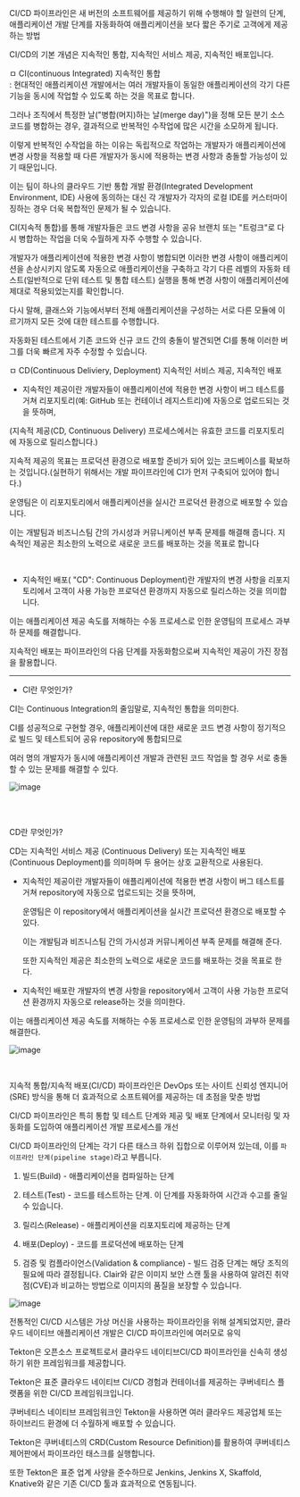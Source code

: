 CI/CD 파이프라인은 새 버전의 소프트웨어를 제공하기 위해 수행해야 할 일련의 단계, 애플리케이션 개발 단계를 자동화하여 애플리케이션을 보다 짧은 주기로 고객에게 제공하는 방법

CI/CD의 기본 개념은 지속적인 통합, 지속적인 서비스 제공, 지속적인 배포입니다. 



ㅁ CI(continuous Integrated) 지속적인 통합   
: 현대적인 애플리케이션 개발에서는 여러 개발자들이 동일한 애플리케이션의 각기 다른 기능을 동시에 작업할 수 있도록 하는 것을 목표로 합니다. 

그러나 조직에서 특정한 날("병합(머지)하는 날(merge day)")을 정해 모든 분기 소스 코드를 병합하는 경우, 결과적으로 반복적인 수작업에 많은 시간을 소모하게 됩니다. 

이렇게 반복적인 수작업을 하는 이유는 독립적으로 작업하는 개발자가 애플리케이션에 변경 사항을 적용할 때 다른 개발자가 동시에 적용하는 변경 사항과 충돌할 가능성이 있기 때문입니다.

이는 팀이 하나의 클라우드 기반 통합 개발 환경(Integrated Development Environment, IDE) 사용에 동의하는 대신 각 개발자가 각자의 로컬 IDE를 커스터마이징하는 경우 더욱 복합적인 문제가 될 수 있습니다.

CI(지속적 통합)를 통해 개발자들은 코드 변경 사항을 공유 브랜치 또는 "트렁크"로 다시 병합하는 작업을 더욱 수월하게 자주 수행할 수 있습니다. 

개발자가 애플리케이션에 적용한 변경 사항이 병합되면 이러한 변경 사항이 애플리케이션을 손상시키지 않도록 자동으로 애플리케이션을 구축하고 각기 다른 레벨의 자동화 테스트(일반적으로 단위 테스트 및 통합 테스트) 실행을 통해 변경 사항이 애플리케이션에 제대로 적용되었는지를 확인합니다.

 다시 말해, 클래스와 기능에서부터 전체 애플리케이션을 구성하는 서로 다른 모듈에 이르기까지 모든 것에 대한 테스트를 수행합니다. 
 
 자동화된 테스트에서 기존 코드와 신규 코드 간의 충돌이 발견되면 CI를 통해 이러한 버그를 더욱 빠르게 자주 수정할 수 있습니다.

ㅁ CD(Continuous Deliviery, Deployment) 지속적인 서비스 제공, 지속적인 배포

- 지속적인 제공이란 개발자들이 애플리케이션에 적용한 변경 사항이 버그 테스트를 거쳐 리포지토리(예: GitHub 또는 컨테이너 레지스트리)에 자동으로 업로드되는 것을 뜻하며,

(지속적 제공(CD, Continuous Delivery) 프로세스에서는 유효한 코드를 리포지토리에 자동으로 릴리스합니다.)

지속적 제공의 목표는 프로덕션 환경으로 배포할 준비가 되어 있는 코드베이스를 확보하는 것입니다.(실현하기 위해서는 개발 파이프라인에 CI가 먼저 구축되어 있어야 합니다.)

운영팀은 이 리포지토리에서 애플리케이션을 실시간 프로덕션 환경으로 배포할 수 있습니다. 

이는 개발팀과 비즈니스팀 간의 가시성과 커뮤니케이션 부족 문제를 해결해 줍니다. 지속적인 제공은 최소한의 노력으로 새로운 코드를 배포하는 것을 목표로 합니다

<br>

- 지속적인 배포( "CD": Continuous Deployment)란 개발자의 변경 사항을 리포지토리에서 고객이 사용 가능한 프로덕션 환경까지 자동으로 릴리스하는 것을 의미합니다.

이는 애플리케이션 제공 속도를 저해하는 수동 프로세스로 인한 운영팀의 프로세스 과부하 문제를 해결합니다.

지속적인 배포는 파이프라인의 다음 단계를 자동화함으로써 지속적인 제공이 가진 장점을 활용합니다.

 
---

- CI란 무엇인가?   
   
CI는 Continuous Integration의 줄임말로, 지속적인 통합을 의미한다.

CI를 성공적으로 구현할 경우, 애플리케이션에 대한 새로운 코드 변경 사항이 정기적으로 빌드 및 테스트되어 공유 repository에 통합되므로 

여러 명의 개발자가 동시에 애플리케이션 개발과 관련된 코드 작업을 할 경우 서로 충돌할 수 있는 문제를 해결할 수 있다.



![image](https://user-images.githubusercontent.com/62640332/149621644-a7167a3a-cdc8-4cf7-a0e9-b1cb89c0f3ee.png)

<br>
<br>

CD란 무엇인가?

CD는 지속적인 서비스 제공 (Continuous Delivery) 또는 지속적인 배포(Continuous Deployment)를 의미하며 두 용어는 상호 교환적으로 사용된다.

- 지속적인 제공이란 개발자들이 애플리케이션에 적용한 변경 사항이 버그 테스트를 거쳐 repository에 자동으로 업로드되는 것을 뜻하며, 
  
  운영팀은 이 repository에서 애플리케이션을 실시간 프로덕션 환경으로 배포할 수 있다.
  
   이는 개발팀과 비즈니스팀 간의 가시성과 커뮤니케이션 부족 문제를 해결해 준다.
  
  또한 지속적인 제공은 최소한의 노력으로 새로운 코드를 배포하는 것을 목표로 한다.

- 지속적인 배포란 개발자의 변경 사항을 repository에서 고객이 사용 가능한 프로덕션 환경까지 자동으로 release하는 것을 의미한다.

 이는 애플리케이션 제공 속도를 저해하는 수동 프로세스로 인한 운영팀의 과부하 문제를 해결한다.

![image](https://user-images.githubusercontent.com/62640332/149621673-2d558093-5fc4-4e8b-ad35-d4a8c593cee0.png)




<br>

지속적 통합/지속적 배포(CI/CD) 파이프라인은 DevOps 또는 사이트 신뢰성 엔지니어(SRE) 방식을 통해 더 효과적으로 소프트웨어를 제공하는 데 초점을 맞춘 방법

CI/CD 파이프라인은 특히 통합 및 테스트 단계와 제공 및 배포 단계에서 모니터링 및 자동화를 도입하여 애플리케이션 개발 프로세스를 개선

CI/CD 파이프라인의 단계는 각기 다른 태스크 하위 집합으로 이루어져 있는데, 이를 ``파이프라인 단계(pipeline stage)``라고 부릅니다. 

1. 빌드(Build) - 애플리케이션을 컴파일하는 단계

2. 테스트(Test) - 코드를 테스트하는 단계. 이 단계를 자동화하여 시간과 수고를 줄일 수 있습니다.

3. 릴리스(Release) - 애플리케이션을 리포지토리에 제공하는 단계

4. 배포(Deploy) - 코드를 프로덕션에 배포하는 단계

5. 검증 및 컴플라이언스(Validation & compliance) - 빌드 검증 단계는 해당 조직의 필요에 따라 결정됩니다. Clair와 같은 이미지 보안 스캔 툴을 사용하여 알려진 취약점(CVE)과 비교하는 방법으로 이미지의 품질을 보장할 수 있습니다.

![image](https://user-images.githubusercontent.com/62640332/148720497-c800acf2-1ac0-43d3-ab66-3e11152bc4bd.png)



전통적인 CI/CD 시스템은 가상 머신을 사용하는 파이프라인을 위해 설계되었지만, 클라우드 네이티브 애플리케이션 개발은 CI/CD 파이프라인에 여러모로 유익

Tekton은 오픈소스 프로젝트로서 클라우드 네이티브CI/CD 파이프라인을 신속히 생성하기 위한 프레임워크를 제공합니다.

Tekton은 표준 클라우드 네이티브 CI/CD 경험과 컨테이너를 제공하는 쿠버네티스 플랫폼을 위한 CI/CD 프레임워크입니다. 

쿠버네티스 네이티브 프레임워크인 Tekton을 사용하면 여러 클라우드 제공업체 또는 하이브리드 환경에 더 수월하게 배포할 수 있습니다. 

Tekton은 쿠버네티스의 CRD(Custom Resource Definition)를 활용하여 쿠버네티스 제어판에서 파이프라인 태스크를 실행합니다.

또한 Tekton은 표준 업계 사양을 준수하므로 Jenkins, Jenkins X, Skaffold, Knative와 같은 기존 CI/CD 툴과 효과적으로 연동됩니다.